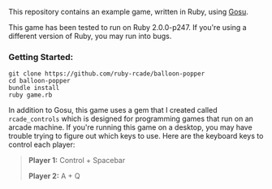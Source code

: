 This repository contains an example game, written in Ruby, using [Gosu](http://www.libgosu.org).

This game has been tested to run on Ruby 2.0.0-p247. If you're using a different version of Ruby, 
you may run into bugs.

### Getting Started:

    git clone https://github.com/ruby-rcade/balloon-popper
    cd balloon-popper
    bundle install
    ruby game.rb

In addition to Gosu, this game uses a gem that I created called `rcade_controls` which is designed for 
programming games that run on an arcade machine. If you're running this game on a desktop, you may have 
trouble trying to figure out which keys to use. Here are the keyboard keys to control each player:

> **Player 1:**
> Control + Spacebar
>
> **Player 2:**
> A + Q
